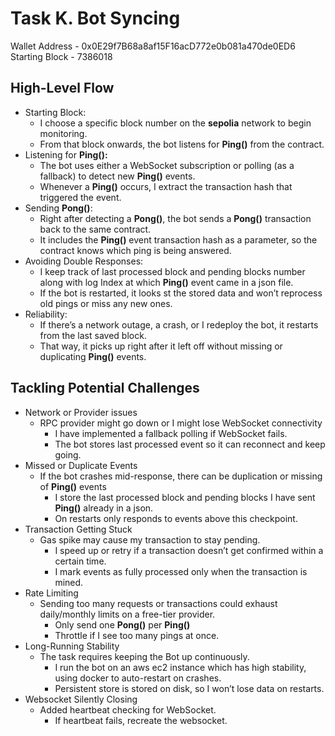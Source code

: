# Task K. Bot Syncing

Wallet Address \- 0x0E29f7B68a8af15F16acD772e0b081a470de0ED6  
Starting Block \- 7386018  

## High-Level Flow

* Starting Block:  
  * I choose a specific block number on the **sepolia** network to begin monitoring.  
  * From that block onwards, the bot listens for **Ping()** from the contract.  
* Listening for **Ping():**  
  * The bot uses either a WebSocket subscription or polling (as a fallback) to detect new **Ping()** events.  
  * Whenever a **Ping()** occurs, I extract the transaction hash that triggered the event.  
* Sending **Pong()**:  
  * Right after detecting a **Pong()**, the bot sends a **Pong()** transaction back to the same contract.  
  * It includes the **Ping()** event transaction hash as a parameter, so the contract knows which ping is being answered.  
* Avoiding Double Responses:  
  * I keep track of last processed block and pending blocks number along with log Index at which **Ping()** event came in a json file.  
  * If the bot is restarted, it looks st the stored data and won’t reprocess old pings or miss any new ones.  
* Reliability:  
  * If there’s a network outage, a crash, or I redeploy the bot, it restarts from the last saved block.  
  * That way, it picks up right after it left off without missing or duplicating **Ping()** events.

## Tackling Potential Challenges

* Network or Provider issues  
  * RPC provider might go down or I might lose WebSocket connectivity  
    * I have implemented a fallback polling if WebSocket fails.   
    * The bot stores last processed event so it can reconnect and keep going.  
* Missed or Duplicate Events  
  * If the bot crashes mid-response, there can be duplication or missing of **Ping()** events  
    * I store the last processed block and pending blocks I have sent **Ping()** already in a json.  
    * On restarts only responds to events above this checkpoint.  
* Transaction Getting Stuck  
  * Gas spike may cause my transaction to stay pending.  
    * I speed up or retry if a transaction doesn’t get confirmed within a certain time.  
    * I mark events as fully processed only when the transaction is mined.  
* Rate Limiting  
  * Sending too many requests or transactions could exhaust daily/monthly limits on a free-tier provider.  
    * Only send one **Pong()** per **Ping()**  
    * Throttle if I see too many pings at once.  
* Long-Running Stability  
  * The task requires keeping the Bot up continuously.  
    * I run the bot on an aws ec2 instance which has high stability, using docker to auto-restart on crashes.  
    * Persistent store is stored on disk, so I won’t lose data on restarts.  
* Websocket Silently Closing  
  * Added heartbeat checking for WebSocket.  
    * If heartbeat fails, recreate the websocket.
